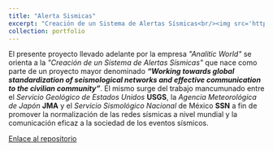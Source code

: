 ```yaml
---
title: "Alerta Sismicas"
excerpt: "Creación de un Sistema de Alertas Sísmicas<br/><img src='https://i.ibb.co/7RPfjpk/Banner-para-Linkedin-Licenciada-Marketing-Minimalista-Beige-1.png'>"
collection: portfolio
---
```


El presente proyecto llevado adelante por la empresa *"Analitic World"* se orienta a la *"Creación de un Sistema de Alertas Sísmicas"* que nace como parte de un proyecto mayor denominado ***“Working towards global standardization of seismological networks and effective communication to the civilian community”***. El mismo surge del trabajo mancumunado entre el *Servicio Geológico de Estados Unidos* **USGS**, la *Agencia Meteorológica de Japón* **JMA** y el *Servicio Sismológico Nacional* de México **SSN** a fin de promover la normalización de las redes sísmicas a nivel mundial y la comunicación eficaz a la sociedad de los eventos sísmicos.

[Enlace al repositorio](https://github.com/juanma-rossi/Alerta-sismica)
